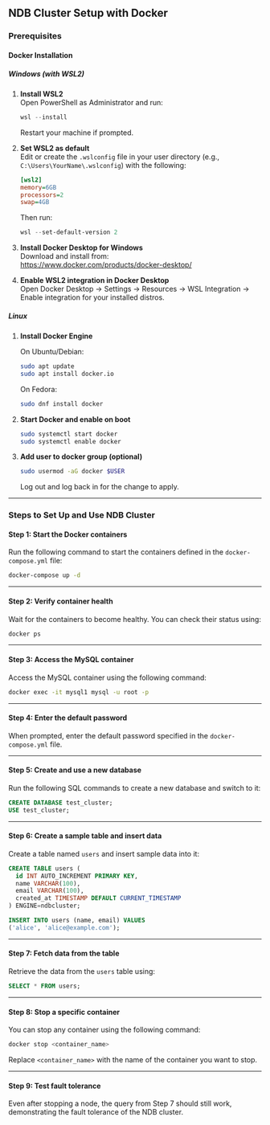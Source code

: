 ## NDB Cluster Setup with Docker

### Prerequisites

#### Docker Installation

##### Windows (with WSL2)

1. **Install WSL2**  
   Open PowerShell as Administrator and run:

   ```powershell
   wsl --install
   ```

   Restart your machine if prompted.

2. **Set WSL2 as default**  
   Edit or create the `.wslconfig` file in your user directory (e.g., `C:\Users\YourName\.wslconfig`) with the following:

   ```ini
   [wsl2]
   memory=6GB
   processors=2
   swap=4GB
   ```

   Then run:

   ```powershell
   wsl --set-default-version 2
   ```

3. **Install Docker Desktop for Windows**  
   Download and install from:  
   https://www.docker.com/products/docker-desktop/

4. **Enable WSL2 integration in Docker Desktop**  
   Open Docker Desktop → Settings → Resources → WSL Integration → Enable integration for your installed distros.

##### Linux

1. **Install Docker Engine**

   On Ubuntu/Debian:

   ```bash
   sudo apt update
   sudo apt install docker.io
   ```

   On Fedora:

   ```bash
   sudo dnf install docker
   ```

2. **Start Docker and enable on boot**

   ```bash
   sudo systemctl start docker
   sudo systemctl enable docker
   ```

3. **Add user to docker group (optional)**

   ```bash
   sudo usermod -aG docker $USER
   ```

   Log out and log back in for the change to apply.

---

### Steps to Set Up and Use NDB Cluster

#### Step 1: Start the Docker containers

Run the following command to start the containers defined in the `docker-compose.yml` file:

```bash
docker-compose up -d
```

---

#### Step 2: Verify container health

Wait for the containers to become healthy. You can check their status using:

```bash
docker ps
```

---

#### Step 3: Access the MySQL container

Access the MySQL container using the following command:

```bash
docker exec -it mysql1 mysql -u root -p
```

---

#### Step 4: Enter the default password

When prompted, enter the default password specified in the `docker-compose.yml` file.

---

#### Step 5: Create and use a new database

Run the following SQL commands to create a new database and switch to it:

```sql
CREATE DATABASE test_cluster;
USE test_cluster;
```

---

#### Step 6: Create a sample table and insert data

Create a table named `users` and insert sample data into it:

```sql
CREATE TABLE users (
  id INT AUTO_INCREMENT PRIMARY KEY,
  name VARCHAR(100),
  email VARCHAR(100),
  created_at TIMESTAMP DEFAULT CURRENT_TIMESTAMP
) ENGINE=ndbcluster;

INSERT INTO users (name, email) VALUES
('alice', 'alice@example.com');
```

---

#### Step 7: Fetch data from the table

Retrieve the data from the `users` table using:

```sql
SELECT * FROM users;
```

---

#### Step 8: Stop a specific container

You can stop any container using the following command:

```bash
docker stop <container_name>
```

Replace `<container_name>` with the name of the container you want to stop.

---

#### Step 9: Test fault tolerance

Even after stopping a node, the query from Step 7 should still work, demonstrating the fault tolerance of the NDB cluster.
